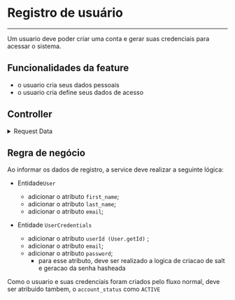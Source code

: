 # Registro de usuário
<hr />

Um usuario deve poder criar uma conta e gerar suas credenciais para acessar o sistema.

## Funcionalidades da feature
- o usuario cria seus dados pessoais
- o usuario cria define seus dados de acesso


## Controller

<details>
    <summary>Request Data</summary>

```json
{
  "first_name": "string",
  "last_name": "string",
  "email": "string",
  "password": "string"
}
```
</details>

## Regra de negócio
Ao informar os dados de registro, a service deve realizar a seguinte lógica:

- Entidade`User`
  - adicionar o atributo `first_name`;
  - adicionar o atributo `last_name`;
  - adicionar o atributo `email`;

- Entidade `UserCredentials`
  - adicionar o atributo `userId (User.getId)` ;
  - adicionar o atributo `email`;
  - adicionar o atributo `password`;
    - para esse atributo, deve ser realizado a logica de criacao de salt e geracao da senha hasheada

Como o usuario e suas credenciais foram criados pelo fluxo normal, deve ser atribuido tambem, o `account_status` como `ACTIVE` 